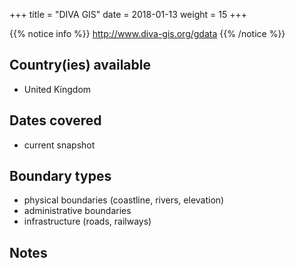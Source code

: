 +++
title = "DIVA GIS"
date =  2018-01-13
weight = 15
+++

{{% notice info %}}
http://www.diva-gis.org/gdata
{{% /notice %}}

## Country(ies) available

- United Kingdom

## Dates covered

- current snapshot

## Boundary types

- physical boundaries (coastline, rivers, elevation)
- administrative boundaries
- infrastructure (roads, railways)

## Notes
